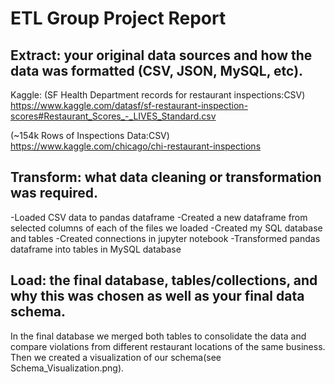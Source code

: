 # ETL Group Project Report


## Extract: your original data sources and how the data was formatted (CSV, JSON, MySQL, etc).

Kaggle: 
(SF Health Department records for restaurant inspections:CSV)
https://www.kaggle.com/datasf/sf-restaurant-inspection-scores#Restaurant_Scores_-_LIVES_Standard.csv

(~154k Rows of Inspections Data:CSV)
https://www.kaggle.com/chicago/chi-restaurant-inspections

## Transform: what data cleaning or transformation was required.

-Loaded CSV data to pandas dataframe
-Created a new dataframe from selected columns of each of the files we loaded
-Created my SQL database and tables
-Created connections in jupyter notebook
-Transformed pandas dataframe into tables in MySQL database

## Load: the final database, tables/collections, and why this was chosen as well as your final data schema.

In the final database we merged both tables to consolidate the data and compare violations from different 
restaurant locations of the same business. Then we created a visualization of our schema(see Schema_Visualization.png). 
